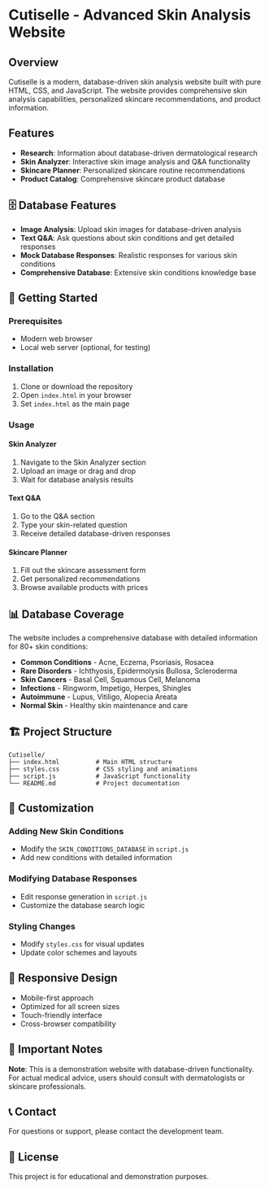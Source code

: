 # Cutiselle - Advanced Skin Analysis Website

## Overview

Cutiselle is a modern, database-driven skin analysis website built with pure HTML, CSS, and JavaScript. The website provides comprehensive skin analysis capabilities, personalized skincare recommendations, and product information.

## Features

- **Research**: Information about database-driven dermatological research
- **Skin Analyzer**: Interactive skin image analysis and Q&A functionality
- **Skincare Planner**: Personalized skincare routine recommendations
- **Product Catalog**: Comprehensive skincare product database

## 🗄️ Database Features

- **Image Analysis**: Upload skin images for database-driven analysis
- **Text Q&A**: Ask questions about skin conditions and get detailed responses
- **Mock Database Responses**: Realistic responses for various skin conditions
- **Comprehensive Database**: Extensive skin conditions knowledge base

## 🚀 Getting Started

### Prerequisites
- Modern web browser
- Local web server (optional, for testing)

### Installation
1. Clone or download the repository
2. Open `index.html` in your browser
3. Set `index.html` as the main page

### Usage

#### Skin Analyzer
1. Navigate to the Skin Analyzer section
2. Upload an image or drag and drop
3. Wait for database analysis results

#### Text Q&A
1. Go to the Q&A section
2. Type your skin-related question
3. Receive detailed database-driven responses

#### Skincare Planner
1. Fill out the skincare assessment form
2. Get personalized recommendations
3. Browse available products with prices

## 📊 Database Coverage

The website includes a comprehensive database with detailed information for 80+ skin conditions:

- **Common Conditions** - Acne, Eczema, Psoriasis, Rosacea
- **Rare Disorders** - Ichthyosis, Epidermolysis Bullosa, Scleroderma
- **Skin Cancers** - Basal Cell, Squamous Cell, Melanoma
- **Infections** - Ringworm, Impetigo, Herpes, Shingles
- **Autoimmune** - Lupus, Vitiligo, Alopecia Areata
- **Normal Skin** - Healthy skin maintenance and care

## 🏗️ Project Structure

```
Cutiselle/
├── index.html          # Main HTML structure
├── styles.css          # CSS styling and animations
├── script.js           # JavaScript functionality
└── README.md           # Project documentation
```

## 🔧 Customization

### Adding New Skin Conditions
- Modify the `SKIN_CONDITIONS_DATABASE` in `script.js`
- Add new conditions with detailed information

### Modifying Database Responses
- Edit response generation in `script.js`
- Customize the database search logic

### Styling Changes
- Modify `styles.css` for visual updates
- Update color schemes and layouts

## 📱 Responsive Design

- Mobile-first approach
- Optimized for all screen sizes
- Touch-friendly interface
- Cross-browser compatibility

## 🚨 Important Notes

**Note**: This is a demonstration website with database-driven functionality. For actual medical advice, users should consult with dermatologists or skincare professionals.

## 📞 Contact

For questions or support, please contact the development team.

## 📄 License

This project is for educational and demonstration purposes.
